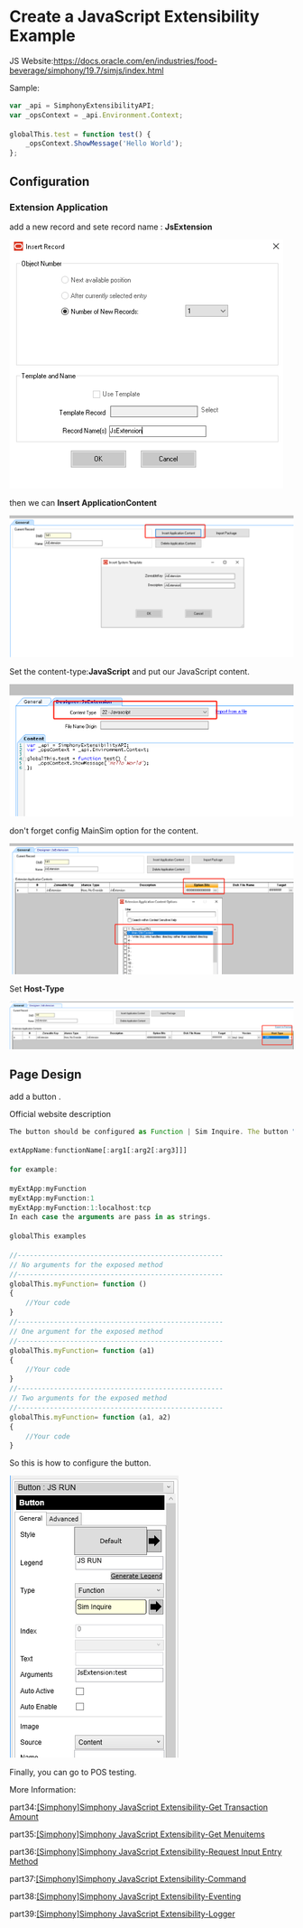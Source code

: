 

# Create a JavaScript Extensibility Example

JS Website:https://docs.oracle.com/en/industries/food-beverage/simphony/19.7/simjs/index.html



Sample:

```javascript
var _api = SimphonyExtensibilityAPI;
var _opsContext = _api.Environment.Context;

globalThis.test = function test() {
    _opsContext.ShowMessage('Hello World');
};
```



## Configuration

### Extension Application

add a new record and sete record name : **JsExtension**

![image-20241207093526076](./images/image-20241207093526076.png)



then we can **Insert ApplicationContent**

![image-20241207093733542](./images/image-20241207093733542.png)

Set the content-type:**JavaScript**  and put our JavaScript content.



![image-20241207093901582](./images/image-20241207093901582.png)





don't forget config MainSim option for the content.

![image-20241207094045650](./images/image-20241207094045650.png)



Set **Host-Type**

![image-20241207103943207](./images/image-20241207103943207.png)

## Page Design

add a button .

Official website description

```javascript
The button should be configured as Function | Sim Inquire. The button "Argument" should be:

extAppName:functionName[:arg1[:arg2[:arg3]]]

for example:

myExtApp:myFunction
myExtApp:myFunction:1
myExtApp:myFunction:1:localhost:tcp
In each case the arguments are pass in as strings.

globalThis examples

//---------------------------------------------------
// No arguments for the exposed method
//---------------------------------------------------
globalThis.myFunction= function ()
{
    //Your code
}
//---------------------------------------------------
// One argument for the exposed method
//---------------------------------------------------
globalThis.myFunction= function (a1)
{
    //Your code
}
//---------------------------------------------------
// Two arguments for the exposed method
//---------------------------------------------------
globalThis.myFunction= function (a1, a2)
{
    //Your code
}
```

So this is how to configure the button.

![image-20241207104204689](./images/image-20241207104204689.png)

Finally, you can go to POS testing.





More Information:

part34:[[Simphony]Simphony JavaScript Extensibility-Get Transaction Amount](../part34/README.md)

part35:[[Simphony]Simphony JavaScript Extensibility-Get Menuitems](../part35/README.md)

part36:[[Simphony]Simphony JavaScript Extensibility-Request Input Entry Method](../part36/README.md)

part37:[[Simphony]Simphony JavaScript Extensibility-Command](../part37/README.md)

part38:[[Simphony]Simphony JavaScript Extensibility-Eventing](../part38/README.md)

part39:[[Simphony]Simphony JavaScript Extensibility-Logger](../part39/README.md)

